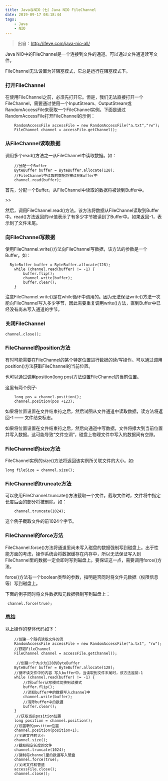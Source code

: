 ```yaml
---
title: Java与NIO（七）Java NIO FileChannel
date: 2019-09-17 08:18:44 
tags: 
    - Java 
    - NIO
---
```


> 出自：http://ifeve.com/java-nio-all/

Java NIO中的FileChannel是一个连接到文件的通道。可以通过文件通道读写文件。

FileChannel无法设置为非阻塞模式，它总是运行在阻塞模式下。

### 打开FileChannel ###

在使用FileChannel之前，必须先打开它。但是，我们无法直接打开一个FileChannel，需要通过使用一个InputStream、OutputStream或RandomAccessFile来获取一个FileChannel实例。下面是通过RandomAccessFile打开FileChannel的示例：

		RandomAccessFile accessFile = new RandomAccessFile("a.txt","rw");
        FileChannel channel = accessFile.getChannel();

### 从FileChannel读取数据 ###

调用多个read()方法之一从FileChannel中读取数据。如：

        //分配一个Buffer
        ByteBuffer buffer = ByteBuffer.allocate(128);
        //FileChannel中读取的数据将被读到Buffer中
        channel.read(buffer);

首先，分配一个Buffer。从FileChannel中读取的数据将被读到Buffer中。
<!--more-->>>
然后，调用FileChannel.read()方法。该方法将数据从FileChannel读取到Buffer中。read()方法返回的int值表示了有多少字节被读到了Buffer中。如果返回-1，表示到了文件末尾。

### 向FileChannel写数据 ###

使用FileChannel.write()方法向FileChannel写数据，该方法的参数是一个Buffer。如：

      ByteBuffer buffer = ByteBuffer.allocate(128);
        while (channel.read(buffer) != -1) {
            buffer.flip();
            channel.write(buffer);
            buffer.clear();
        }

注意FileChannel.write()是在while循环中调用的。因为无法保证write()方法一次能向FileChannel写入多少字节，因此需要重复调用write()方法，直到Buffer中已经没有尚未写入通道的字节。

### 关闭FileChannel ###
   
    channel.close();

### FileChannel的position方法 ###

有时可能需要在FileChannel的某个特定位置进行数据的读/写操作。可以通过调用position()方法获取FileChannel的当前位置。

也可以通过调用position(long pos)方法设置FileChannel的当前位置。

这里有两个例子:

		long pos = channel.position();
		channel.position(pos +123);

如果将位置设置在文件结束符之后，然后试图从文件通道中读取数据，读方法将返回-1 —— 文件结束标志。

如果将位置设置在文件结束符之后，然后向通道中写数据，文件将撑大到当前位置并写入数据。这可能导致“文件空洞”，磁盘上物理文件中写入的数据间有空隙。

### FileChannel的size方法 ###

FileChannel实例的size()方法将返回该实例所关联文件的大小。如:

    long fileSize = channel.size();

### FileChannel的truncate方法 ###

可以使用FileChannel.truncate()方法截取一个文件。截取文件时，文件将中指定长度后面的部分将被删除。如：

        channel.truncate(1024);

这个例子截取文件的前1024个字节。

### FileChannel的force方法 ###

FileChannel.force()方法将通道里尚未写入磁盘的数据强制写到磁盘上。出于性能方面的考虑，操作系统会将数据缓存在内存中，所以无法保证写入到FileChannel里的数据一定会即时写到磁盘上。要保证这一点，需要调用force()方法。

force()方法有一个boolean类型的参数，指明是否同时将文件元数据（权限信息等）写到磁盘上。

下面的例子同时将文件数据和元数据强制写到磁盘上：

     channel.force(true);

### 总结 ###

以上操作的整体代码如下：

        //创建一个随机读取文件的流
        RandomAccessFile accessFile = new RandomAccessFile("a.txt", "rw");
        //获取FileChannel
        FileChannel channel = accessFile.getChannel();

         //创建一个大小为128的ByteBuffer
        ByteBuffer buffer = ByteBuffer.allocate(128);
        //循环读文件中的内容 写入buffer中，当读取到文件末尾时，该方法返回-1
        while (channel.read(buffer) != -1) {
            //将buffer从写模式切换到读模式
            buffer.flip();
            //读取buffer中的数据写入channel中
            channel.write(buffer);
            //清除buffer中的数据
            buffer.clear();
        }
         //获取当前position位置
        long position = channel.position();
        //设置新的position位置
        channel.position(position+1);
        //关联文件的大小
        channel.size();
        //截取指定长度的文件
        channel.truncate(1024);
        //强制将channel里的数据写入硬盘
        channel.force(true);
        //关闭文件和管道
        accessFile.close();
        channel.close();